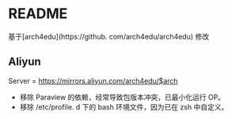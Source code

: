 # README

基于[arch4edu](https://github. com/arch4edu/arch4edu) 修改

## Aliyun

Server = https://mirrors.aliyun.com/arch4edu/$arch

- 移除 Paraview 的依赖，经常导致包版本冲突，已最小化运行 OP。
- 移除 /etc/profile. d 下的 bash 环境文件，因为已在 zsh 中自定义。
